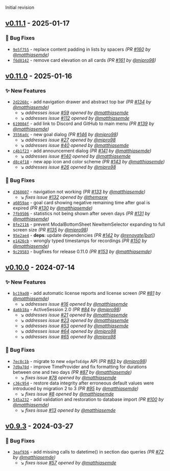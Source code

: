 Initial revision
## [v0.11.1] - 2025-01-17
### :bug: Bug Fixes
- [`9e5f755`](https://github.com/matthiasemde/musikus-android/commit/9e5f75560defb52d2f9918558f270e4bc2c3e16b) - replace content padding in lists by spacers *(PR [#160](https://github.com/matthiasemde/musikus-android/pull/160) by [@matthiasemde](https://github.com/matthiasemde))*
- [`f6d8142`](https://github.com/matthiasemde/musikus-android/commit/f6d81420690c3fcd41d59a12ac50fb7905f27d03) - remove card elevation on all cards *(PR [#161](https://github.com/matthiasemde/musikus-android/pull/161) by [@mipro98](https://github.com/mipro98))*


## [v0.11.0] - 2025-01-16
### :sparkles: New Features
- [`2d2268c`](https://github.com/matthiasemde/musikus-android/commit/2d2268c3de88d85edb23bf0896882f9920d0b49c) - add navigation drawer and abstract top bar *(PR [#134](https://github.com/matthiasemde/musikus-android/pull/134) by [@matthiasemde](https://github.com/matthiasemde))*
  - :arrow_lower_right: *addresses issue [#59](https://github.com/matthiasemde/musikus-android/issues/59) opened by [@matthiasemde](https://github.com/matthiasemde)*
  - :arrow_lower_right: *addresses issue [#112](https://github.com/matthiasemde/musikus-android/issues/112) opened by [@matthiasemde](https://github.com/matthiasemde)*
- [`619004f`](https://github.com/matthiasemde/musikus-android/commit/619004f7314d8ad2b39f32fccd54f4b880c47737) - add link to Discord and GitHub to main menu *(PR [#139](https://github.com/matthiasemde/musikus-android/pull/139) by [@matthiasemde](https://github.com/matthiasemde))*
- [`3556adc`](https://github.com/matthiasemde/musikus-android/commit/3556adc9ae96f0827f324c77d5505cf707ede51c) - new goal dialog *(PR [#146](https://github.com/matthiasemde/musikus-android/pull/146) by [@mipro98](https://github.com/mipro98))*
  - :arrow_lower_right: *addresses issue [#27](https://github.com/matthiasemde/musikus-android/issues/27) opened by [@mipro98](https://github.com/mipro98)*
  - :arrow_lower_right: *addresses issue [#40](https://github.com/matthiasemde/musikus-android/issues/40) opened by [@matthiasemde](https://github.com/matthiasemde)*
- [`c4b1f23`](https://github.com/matthiasemde/musikus-android/commit/c4b1f23cf698b0b0b72f072ddadb0202773b5382) - add announcement dialog *(PR [#141](https://github.com/matthiasemde/musikus-android/pull/141) by [@matthiasemde](https://github.com/matthiasemde))*
  - :arrow_lower_right: *addresses issue [#140](https://github.com/matthiasemde/musikus-android/issues/140) opened by [@matthiasemde](https://github.com/matthiasemde)*
- [`d8c4f18`](https://github.com/matthiasemde/musikus-android/commit/d8c4f182e7ba9a4836c75b0d65a06e401e83542a) - new app icon and color scheme *(PR [#143](https://github.com/matthiasemde/musikus-android/pull/143) by [@matthiasemde](https://github.com/matthiasemde))*
  - :arrow_lower_right: *addresses issue [#26](https://github.com/matthiasemde/musikus-android/issues/26) opened by [@mipro98](https://github.com/mipro98)*

### :bug: Bug Fixes
- [`d368607`](https://github.com/matthiasemde/musikus-android/commit/d36860795e79e661fcc711d85e651a8a0402b749) - navigation not working *(PR [#133](https://github.com/matthiasemde/musikus-android/pull/133) by [@matthiasemde](https://github.com/matthiasemde))*
  - :arrow_lower_right: *fixes issue [#132](https://github.com/matthiasemde/musikus-android/issues/132) opened by [@themaxw](https://github.com/themaxw)*
- [`a6059ae`](https://github.com/matthiasemde/musikus-android/commit/a6059ae23e5dda82ede451716d835d43b5b5b631) - goal card showing negative remaining time after goal is expired *(PR [#130](https://github.com/matthiasemde/musikus-android/pull/130) by [@matthiasemde](https://github.com/matthiasemde))*
- [`7fb9506`](https://github.com/matthiasemde/musikus-android/commit/7fb9506c8a7ce1448e8d413a91cf07e48766a4e4) - statistics not being shown after seven days *(PR [#131](https://github.com/matthiasemde/musikus-android/pull/131) by [@matthiasemde](https://github.com/matthiasemde))*
- [`8fe2116`](https://github.com/matthiasemde/musikus-android/commit/8fe211691afbdd4c2bce6413370331a58f54b018) - prevent ModalBottomSheet NewItemSelector expanding to full screen size *(PR [#135](https://github.com/matthiasemde/musikus-android/pull/135) by [@mipro98](https://github.com/mipro98))*
- [`95e2ae4`](https://github.com/matthiasemde/musikus-android/commit/95e2ae42bb39d0a9b72d2d5cb1bce1a8424b6a92) - **deps**: update dependencies *(PR [#142](https://github.com/matthiasemde/musikus-android/pull/142) by [@renovate[bot]](https://github.com/apps/renovate))*
- [`e1426cb`](https://github.com/matthiasemde/musikus-android/commit/e1426cbd0b099a17ee2269e0f3388583b824434c) - wrongly typed timestamps for recordings *(PR [#150](https://github.com/matthiasemde/musikus-android/pull/150) by [@matthiasemde](https://github.com/matthiasemde))*
- [`9c29583`](https://github.com/matthiasemde/musikus-android/commit/9c295838be9f2b7856257a94b01f9f84e123f369) - bugfixes for release 0.11.0 *(PR [#153](https://github.com/matthiasemde/musikus-android/pull/153) by [@matthiasemde](https://github.com/matthiasemde))*


## [v0.10.0] - 2024-07-14
### :sparkles: New Features
- [`bc19ad0`](https://github.com/matthiasemde/musikus-android/commit/bc19ad0bef1b1856a586e886d09bbdc8d1a4224b) - add automatic license reports and license screen *(PR [#81](https://github.com/matthiasemde/musikus-android/pull/81) by [@matthiasemde](https://github.com/matthiasemde))*
  - :arrow_lower_right: *addresses issue [#16](https://github.com/matthiasemde/musikus-android/issues/16) opened by [@matthiasemde](https://github.com/matthiasemde)*
- [`4a6b18a`](https://github.com/matthiasemde/musikus-android/commit/4a6b18a0b78329987dc2260c6f60ff6c422361f0) - ActiveSession 2.0 *(PR [#84](https://github.com/matthiasemde/musikus-android/pull/84) by [@mipro98](https://github.com/mipro98))*
  - :arrow_lower_right: *addresses issue [#21](https://github.com/matthiasemde/musikus-android/issues/21) opened by [@matthiasemde](https://github.com/matthiasemde)*
  - :arrow_lower_right: *addresses issue [#23](https://github.com/matthiasemde/musikus-android/issues/23) opened by [@matthiasemde](https://github.com/matthiasemde)*
  - :arrow_lower_right: *addresses issue [#53](https://github.com/matthiasemde/musikus-android/issues/53) opened by [@matthiasemde](https://github.com/matthiasemde)*
  - :arrow_lower_right: *addresses issue [#64](https://github.com/matthiasemde/musikus-android/issues/64) opened by [@mipro98](https://github.com/mipro98)*
  - :arrow_lower_right: *addresses issue [#65](https://github.com/matthiasemde/musikus-android/issues/65) opened by [@mipro98](https://github.com/mipro98)*

### :bug: Bug Fixes
- [`7ec8c1b`](https://github.com/matthiasemde/musikus-android/commit/7ec8c1ba9590c31bd0eb9723c2e1fb1379816dcd) - migrate to new `edgeToEdge` API *(PR [#83](https://github.com/matthiasemde/musikus-android/pull/83) by [@mipro98](https://github.com/mipro98))*
- [`7d9a78d`](https://github.com/matthiasemde/musikus-android/commit/7d9a78d5fb82bec7316a83ecec944b375c6e8970) - improve TimeProvider and fix formatting for durations between one and two days *(PR [#87](https://github.com/matthiasemde/musikus-android/pull/87) by [@matthiasemde](https://github.com/matthiasemde))*
  - :arrow_lower_right: *fixes issue [#78](https://github.com/matthiasemde/musikus-android/issues/78) opened by [@matthiasemde](https://github.com/matthiasemde)*
- [`c36c954`](https://github.com/matthiasemde/musikus-android/commit/c36c954c25388dff59e182cba608215c4945c7eb) - restore data integrity after erroneous default values were introduced by migration 2 to 3 *(PR [#95](https://github.com/matthiasemde/musikus-android/pull/95) by [@matthiasemde](https://github.com/matthiasemde))*
  - :arrow_lower_right: *fixes issue [#8](https://github.com/matthiasemde/musikus-android/issues/8) opened by [@matthiasemde](https://github.com/matthiasemde)*
- [`545a232`](https://github.com/matthiasemde/musikus-android/commit/545a232fe5b876d45b26dad144b45c1da5a85fe3) - add validation and restoration to database import *(PR [#100](https://github.com/matthiasemde/musikus-android/pull/100) by [@matthiasemde](https://github.com/matthiasemde))*
  - :arrow_lower_right: *fixes issue [#13](https://github.com/matthiasemde/musikus-android/issues/13) opened by [@matthiasemde](https://github.com/matthiasemde)*


## [v0.9.3] - 2024-03-27
### :bug: Bug Fixes
- [`3eaf936`](https://github.com/matthiasemde/musikus-android/commit/3eaf936c7f52ecb75d68ed09c7b4205ab4922101) - add missing calls to datetime() in section dao queries *(PR [#72](https://github.com/matthiasemde/musikus-android/pull/72) by [@matthiasemde](https://github.com/matthiasemde))*
  - :arrow_lower_right: *fixes issue [#57](https://github.com/matthiasemde/musikus-android/issues/57) opened by [@matthiasemde](https://github.com/matthiasemde)*


[v0.9.3]: https://github.com/matthiasemde/musikus-android/compare/v0.9.2...v0.9.3
[v0.10.0]: https://github.com/matthiasemde/musikus-android/compare/v0.9.3...v0.10.0
[v0.11.0]: https://github.com/matthiasemde/musikus-android/compare/v0.10.0...v0.11.0
[v0.11.1]: https://github.com/matthiasemde/musikus-android/compare/v0.11.0...v0.11.1
